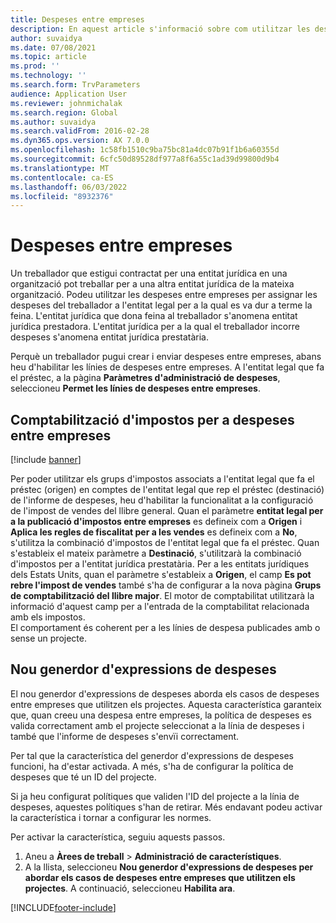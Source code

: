 ```yaml
---
title: Despeses entre empreses
description: En aquest article s'informació sobre com utilitzar les despeses interempresasables per assignar les despeses d'un treballador a la persona jurídica per a la qual es va realitzar l'obra.
author: suvaidya
ms.date: 07/08/2021
ms.topic: article
ms.prod: ''
ms.technology: ''
ms.search.form: TrvParameters
audience: Application User
ms.reviewer: johnmichalak
ms.search.region: Global
ms.author: suvaidya
ms.search.validFrom: 2016-02-28
ms.dyn365.ops.version: AX 7.0.0
ms.openlocfilehash: 1c58fb1510c9ba75bc81a4dc07b91f1b6a60355d
ms.sourcegitcommit: 6cfc50d89528df977a8f6a55c1ad39d99800d9b4
ms.translationtype: MT
ms.contentlocale: ca-ES
ms.lasthandoff: 06/03/2022
ms.locfileid: "8932376"
---
```

# <a name="intercompany-expenses"></a>Despeses entre empreses

Un treballador que estigui contractat per una entitat jurídica en una organització pot treballar per a una altra entitat jurídica de la mateixa organització. Podeu utilitzar les despeses entre empreses per assignar les despeses del treballador a l'entitat legal per a la qual es va dur a terme la feina. L'entitat jurídica que dona feina al treballador s'anomena entitat jurídica prestadora. L'entitat jurídica per a la qual el treballador incorre despeses s'anomena entitat jurídica prestatària. 

Perquè un treballador pugui crear i enviar despeses entre empreses, abans heu d'habilitar les línies de despeses entre empreses. A l'entitat legal que fa el préstec, a la pàgina **Paràmetres d'administració de despeses**, seleccioneu **Permet les línies de despeses entre empreses**. 

## <a name="tax-posting-for-intercompany-expenses"></a>Comptabilització d'impostos per a despeses entre empreses

[!include [banner](../includes/banner.md)]

Per poder utilitzar els grups d'impostos associats a l'entitat legal que fa el préstec (origen) en comptes de l'entitat legal que rep el préstec (destinació) de l'informe de despeses, heu d'habilitar la funcionalitat a la configuració de l'impost de vendes del llibre general. Quan el paràmetre **entitat legal per a la publicació d'impostos entre empreses** es defineix com a **Origen** i **Aplica les regles de fiscalitat per a les vendes** es defineix com a **No**, s'utilitza la combinació d'impostos de l'entitat legal que fa el préstec. Quan s'estableix el mateix paràmetre a **Destinació**, s'utilitzarà la combinació d'impostos per a l'entitat jurídica prestatària. Per a les entitats jurídiques dels Estats Units, quan el paràmetre s'estableix a **Origen**, el camp **Es pot rebre l'impost de vendes** també s'ha de configurar a la nova pàgina **Grups de comptabilització del llibre major**. El motor de comptabilitat utilitzarà la informació d'aquest camp per a l'entrada de la comptabilitat relacionada amb els impostos.   
El comportament és coherent per a les línies de despesa publicades amb o sense un projecte.  

## <a name="new-expense-expression-builder"></a>Nou generdor d'expressions de despeses

El nou generdor d'expressions de despeses aborda els casos de despeses entre empreses que utilitzen els projectes. Aquesta característica garanteix que, quan creeu una despesa entre empreses, la política de despeses es valida correctament amb el projecte seleccionat a la línia de despeses i també que l'informe de despeses s'envïi correctament.

Per tal que la característica del generdor d'expressions de despeses funcioni, ha d'estar activada. A més, s'ha de configurar la política de despeses que té un ID del projecte.

Si ja heu configurat polítiques que validen l'ID del projecte a la línia de despeses, aquestes polítiques s'han de retirar. Més endavant podeu activar la característica i tornar a configurar les normes.

Per activar la característica, seguiu aquests passos.

1. Aneu a **Àrees de treball** \> **Administració de característiques**.
2. A la llista, seleccioneu **Nou generdor d'expressions de despeses per abordar els casos de despeses entre empreses que utilitzen els projectes**. A continuació, seleccioneu **Habilita ara**.

[!INCLUDE[footer-include](../includes/footer-banner.md)]
